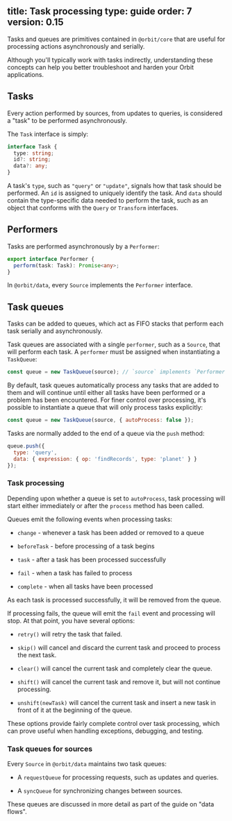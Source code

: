 title: Task processing
type: guide
order: 7
version: 0.15
---

Tasks and queues are primitives contained in `@orbit/core` that are useful for
processing actions asynchronously and serially.

Although you'll typically work with tasks indirectly, understanding these
concepts can help you better troubleshoot and harden your Orbit applications.

## Tasks

Every action performed by sources, from updates to queries, is considered a
"task" to be performed asynchronously.

The `Task` interface is simply:

```typescript
interface Task {
  type: string;
  id?: string;
  data?: any;
}
```

A task's `type`, such as `"query"` or `"update"`, signals how that task should
be performed. An `id` is assigned to uniquely identify the task. And `data`
should contain the type-specific data needed to perform the task, such as an
object that conforms with the `Query` or `Transform` interfaces.

## Performers

Tasks are performed asynchronously by a `Performer`:

```typescript
export interface Performer {
  perform(task: Task): Promise<any>;
}
```

In `@orbit/data`, every `Source` implements the `Performer` interface.

## Task queues

Tasks can be added to queues, which act as FIFO stacks that perform each task
serially and asynchronously.

Task queues are associated with a single `performer`, such as a `Source`, that
will perform each task. A `performer` must be assigned when instantiating a
`TaskQueue`:

```javascript
const queue = new TaskQueue(source); // `source` implements `Performer`
```

By default, task queues automatically process any tasks that are added to them
and will continue until either all tasks have been performed or a problem has
been encountered. For finer control over processing, it's possible to
instantiate a queue that will only process tasks explicitly:

```javascript
const queue = new TaskQueue(source, { autoProcess: false });
```

Tasks are normally added to the end of a queue via the `push` method:

```javascript
queue.push({
  type: 'query',
  data: { expression: { op: 'findRecords', type: 'planet' } }
});
```

### Task processing

Depending upon whether a queue is set to `autoProcess`, task processing will
start either immediately or after the `process` method has been called.

Queues emit the following events when processing tasks:

* `change` - whenever a task has been added or removed to a queue

* `beforeTask` - before processing of a task begins

* `task` - after a task has been processed successfully

* `fail` - when a task has failed to process

* `complete` - when all tasks have been processed

As each task is processed successfully, it will be removed from the queue.

If processing fails, the queue will emit the `fail` event and processing will
stop. At that point, you have several options:

* `retry()` will retry the task that failed.

* `skip()` will cancel and discard the current task and proceed to
  process the next task.

* `clear()` will cancel the current task and completely clear the queue.

* `shift()` will cancel the current task and remove it, but will not continue
  processing.

* `unshift(newTask)` will cancel the current task and insert a new task in front
  of it at the beginning of the queue.

These options provide fairly complete control over task processing, which can
prove useful when handling exceptions, debugging, and testing.

### Task queues for sources

Every `Source` in `@orbit/data` maintains two task queues:

* A `requestQueue` for processing requests, such as updates and queries.

* A `syncQueue` for synchronizing changes between sources.

These queues are discussed in more detail as part of the guide on "data flows".
